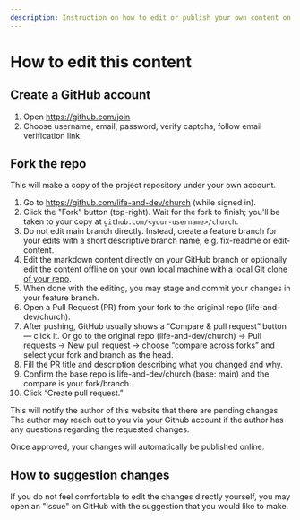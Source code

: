 ```yaml
---
description: Instruction on how to edit or publish your own content on this website.
---
```


# How to edit this content

## Create a GitHub account
1. Open https://github.com/join
2. Choose username, email, password, verify captcha, follow email verification link.

## Fork the repo
This will make a copy of the project repository under your own account.
1. Go to https://github.com/life-and-dev/church (while signed in).
2. Click the "Fork" button (top-right). Wait for the fork to finish; you'll be taken to your copy at `github.com/<your-username>/church`.
3. Do not edit main branch directly. Instead, create a feature branch for your edits with a short descriptive branch name, e.g. fix-readme or edit-content.  
4. Edit the markdown content directly on your GitHub branch or optionally edit the content offline on your own local machine with a [local Git clone of your repo](https://docs.github.com/en/get-started/quickstart/create-a-repo).
5. When done with the editing, you may stage and commit your changes in your feature branch.
6. Open a Pull Request (PR) from your fork to the original repo (life-and-dev/church).
7. After pushing, GitHub usually shows a “Compare & pull request” button — click it. Or go to the original repo (life-and-dev/church) → Pull requests → New pull request → choose “compare across forks” and select your fork and branch as the head.
8. Fill the PR title and description describing what you changed and why.
9. Confirm the base repo is life-and-dev/church (base: main) and the compare is your fork/branch.
10. Click “Create pull request.”

This will notify the author of this website that there are pending changes. The author may reach out to you via your Github account if the author has any questions regarding the requested changes.

Once approved, your changes will automatically be published online.

## How to suggestion changes
If you do not feel comfortable to edit the changes directly yourself, you may open an "Issue" on GitHub with the suggestion that you would like to make.
